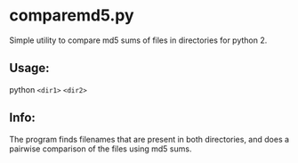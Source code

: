 # comparemd5.py
Simple utility to compare md5 sums of files in directories for python 2.

## Usage:
python `<dir1>` `<dir2>`

## Info:
The program finds filenames that are present in both directories, and does a pairwise comparison of the files using md5 sums.